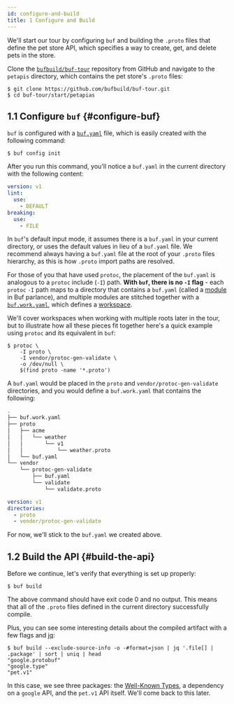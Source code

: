 ```yaml
---
id: configure-and-build
title: 1 Configure and Build
---
```


We'll start our tour by configuring `buf` and building the `.proto` files that define
the pet store API, which specifies a way to create, get, and delete pets in the store.

Clone the [`bufbuild/buf-tour`][tour_repo] repository from GitHub and navigate to the
`petapis` directory, which contains the pet store's `.proto` files:

```terminal
$ git clone https://github.com/bufbuild/buf-tour.git
$ cd buf-tour/start/petapias
```

## 1.1 Configure `buf` {#configure-buf}

`buf` is configured with a [`buf.yaml`](../configuration/v1/buf-yaml.md) file, which is easily
created with the following command:

```terminal
$ buf config init
```

After you run this command, you'll notice a `buf.yaml` in the current directory with the
following content:

```yaml title="buf.yaml"
version: v1
lint:
  use:
    - DEFAULT
breaking:
  use:
    - FILE
```

In `buf`'s default input mode, it assumes there is a `buf.yaml` in your current directory, or uses
the default values in lieu of a `buf.yaml` file. We recommend always having a `buf.yaml` file at the
root of your `.proto` files hierarchy, as this is how `.proto` import paths are resolved.

For those of you that have used `protoc`, the placement of the `buf.yaml` is analogous to a `protoc`
include (`-I`) path. **With `buf`, there is no `-I` flag** - each `protoc` `-I` path maps to a directory
that contains a `buf.yaml` (called a [module](../bsr/overview.md#module) in Buf parlance), and multiple modules
are stitched together with a [`buf.work.yaml`](../configuration/v1/buf-work-yaml.md), which defines a
[workspace](../reference/workspaces.md).

We'll cover workspaces when working with multiple roots later in the tour, but to illustrate how all these pieces
fit together here's a quick example using `protoc` and its equivalent in `buf`:

```terminal
$ protoc \
    -I proto \
    -I vendor/protoc-gen-validate \
    -o /dev/null \
    $(find proto -name '*.proto')
```

A `buf.yaml` would be placed in the `proto` and `vendor/protoc-gen-validate` directories, and you would define
a `buf.work.yaml` that contains the following:

```sh
.
├── buf.work.yaml
├── proto
│   ├── acme
│   │   └── weather
│   │       └── v1
│   │           └── weather.proto
│   └── buf.yaml
└── vendor
    └── protoc-gen-validate
        ├── buf.yaml
        └── validate
            └── validate.proto
```

```yaml title="buf.work"
version: v1
directories:
  - proto
  - vendor/protoc-gen-validate
```

For now, we'll stick to the `buf.yaml` we created above.

## 1.2 Build the API {#build-the-api}

Before we continue, let's verify that everything is set up properly:

```terminal
$ buf build
```

The above command should have exit code 0 and no output. This means that all of the `.proto` files
defined in the current directory successfully compile.

Plus, you can see some interesting details about the compiled artifact with a few flags and
[jq](https://stedolan.github.io/jq):

```terminal
$ buf build --exclude-source-info -o -#format=json | jq '.file[] | .package' | sort | uniq | head
"google.protobuf"
"google.type"
"pet.v1"
```

In this case, we see three packages: the [Well-Known Types](https://developers.google.com/protocol-buffers/docs/reference/google.protobuf),
a dependency on a `google` API, and the `pet.v1` API itself. We'll come back to this later.

[tour_repo]: https://github.com/bufbuild/buf-tour.git